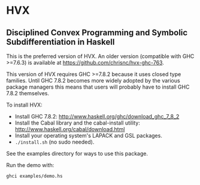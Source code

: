 HVX
===
Disciplined Convex Programming and Symbolic Subdifferentiation in Haskell
-------------------------------------------------------------------------

This is the preferred version of HVX. An older version (compatible with GHC \>=7.6.3) is available at https://github.com/chrisnc/hvx-ghc-763.

This version of HVX requires GHC \>=7.8.2 because it uses closed type families.  Until GHC 7.8.2 becomes more widely adopted by the various package managers this means that users will probably have to install GHC 7.8.2 themselves.

To install HVX:
 - Install GHC 7.8.2: http://www.haskell.org/ghc/download_ghc_7_8_2
 - Install the Cabal library and the cabal-install utility: http://www.haskell.org/cabal/download.html
 - Install your operating system's LAPACK and GSL packages.
 - `./install.sh` (no sudo needed).

See the examples directory for ways to use this package.

Run the demo with:

    ghci examples/demo.hs
